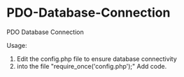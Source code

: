 # PDO-Database-Connection
PDO Database Connection

Usage:
1) Edit the config.php file to ensure database connectivity
2) into the file "require_once('config.php');" Add code.
